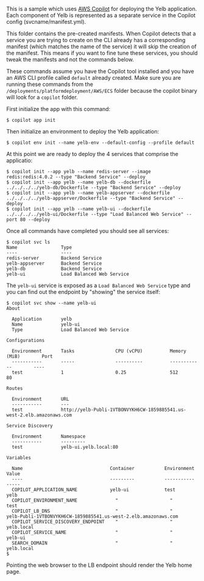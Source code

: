 This is a sample which uses [AWS Copilot](https://aws.amazon.com/containers/copilot/) for deploying
the Yelb application. Each component of Yelb is represented as a separate service in the Copilot
config (svcname/manifest.yml). 

This folder contains the pre-created manifests. When Copilot detects that a service you are trying to create on the CLI already has a corresponding manifest (which matches the name of the service) it will skip the creation of the manifest. This means if you want to fine tune these services, you should tweak the manifests and not the commands below. 

These commands assume you have the Copilot tool installed and you have an AWS CLI profile called `default` already created. Make sure you are running these commands from the `/deployments/platformdeployment/AWS/ECS` folder because the copilot binary will look for a `copilot` folder.

First initialize the app with this command:
```
$ copilot app init
```
Then initialize an environment to deploy the Yelb application:
```
$ copilot env init --name yelb-env --default-config --profile default 
```
At this point we are ready to deploy the 4 services that comprise the applicatio:
```
$ copilot init --app yelb --name redis-server --image redis:redis:4.0.2 --type "Backend Service" --deploy 
$ copilot init --app yelb --name yelb-db --dockerfile ../../../../yelb-db/Dockerfile --type "Backend Service" --deploy 
$ copilot init --app yelb --name yelb-appserver --dockerfile ../../../../yelb-appserver/Dockerfile --type "Backend Service" --deploy 
$ copilot init --app yelb --name yelb-ui --dockerfile ../../../../yelb-ui/Dockerfile --type "Load Balanced Web Service" --port 80 --deploy
```

Once all commands have completed you should see all services:
```
$ copilot svc ls 
Name                Type
----                ----
redis-server        Backend Service
yelb-appserver      Backend Service
yelb-db             Backend Service
yelb-ui             Load Balanced Web Service
```

The `yelb-ui` service is exposed as a `Load Balanced Web Service` type and you can find out the endpoint by "showing" the service itself:

```
$ copilot svc show --name yelb-ui
About

  Application       yelb
  Name              yelb-ui
  Type              Load Balanced Web Service

Configurations

  Environment       Tasks               CPU (vCPU)          Memory (MiB)        Port
  -----------       -----               ----------          ------------        ----
  test              1                   0.25                512                 80

Routes

  Environment       URL
  -----------       ---
  test              http://yelb-Publi-1VTBONVYKH6CW-1859885541.us-west-2.elb.amazonaws.com

Service Discovery

  Environment       Namespace
  -----------       ---------
  test              yelb-ui.yelb.local:80

Variables

  Name                                Container           Environment         Value
  ----                                ---------           -----------         -----
  COPILOT_APPLICATION_NAME            yelb-ui             test                yelb
  COPILOT_ENVIRONMENT_NAME              "                   "                 test
  COPILOT_LB_DNS                        "                   "                 yelb-Publi-1VTBONVYKH6CW-1859885541.us-west-2.elb.amazonaws.com
  COPILOT_SERVICE_DISCOVERY_ENDPOINT    "                   "                 yelb.local
  COPILOT_SERVICE_NAME                  "                   "                 yelb-ui
  SEARCH_DOMAIN                         "                   "                 yelb.local
$ 
```

Pointing the web browser to the LB endpoint should render the Yelb home page. 
